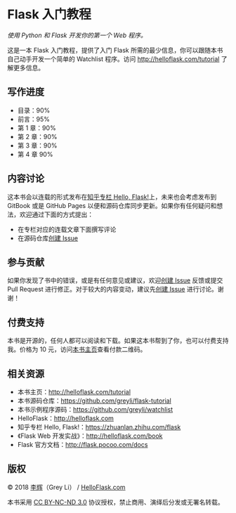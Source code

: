 # Flask 入门教程

*使用 Python 和 Flask 开发你的第一个 Web 程序。*

这是一本 Flask 入门教程，提供了入门 Flask 所需的最少信息，你可以跟随本书自己动手开发一个简单的 Watchlist 程序。访问 http://helloflask.com/tutorial 了解更多信息。

## 写作进度

* 目录：90%
* 前言：95%
* 第 1 章：90%
* 第 2 章：90%
* 第 3 章：90%
* 第 4 章 90%

## 内容讨论

这本书会以连载的形式发布在[知乎专栏 Hello, Flask!](https://zhuanlan.zhihu.com/flask)上，未来也会考虑发布到 GitBook 或是 GitHub Pages 以便和源码仓库同步更新。如果你有任何疑问和想法，欢迎通过下面的方式提出：

- 在专栏对应的连载文章下面撰写评论
- 在源码仓库[创建 Issue](https://github.com/greyli/flask-tutorial/issues/new) 

## 参与贡献

如果你发现了书中的错误，或是有任何意见或建议，欢迎[创建 Issue](https://github.com/greyli/flask-tutorial/issues/new) 反馈或提交 Pull Request 进行修正。对于较大的内容变动，建议先[创建 Issue](https://github.com/greyli/flask-tutorial/issues/new) 进行讨论。谢谢！

## 付费支持

本书是开源的，任何人都可以阅读和下载。如果这本书帮到了你，也可以付费支持我。价格为 10 元，访问[本书主页](http://helloflask.com/tutorial/)查看付款二维码。

## 相关资源

- 本书主页：http://helloflask.com/tutorial
- 本书源码仓库：https://github.com/greyli/flask-tutorial
- 本书示例程序源码：https://github.com/greyli/watchlist
- HelloFlask：http://helloflask.com
- 知乎专栏 Hello, Flask!：https://zhuanlan.zhihu.com/flask
- 《Flask Web 开发实战》：http://helloflask.com/book
- Flask 官方文档：http://flask.pocoo.com/docs

## 版权

© 2018 [李辉](http://greyli.com)（Grey Li） / [HelloFlask.com](http://helloflask.com)

本书采用 [CC BY-NC-ND 3.0](https://creativecommons.org/licenses/by-nc-nd/3.0/deed.zh) 协议授权，禁止商用、演绎后分发或无署名转载。